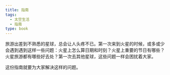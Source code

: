 ```yaml
---
title: 指南
tags:
  - 太空生活
  - 指南
type: book
---
```



旅游出差到不熟悉的星球，总会让人头疼不已。第一次来到火星的时候，或多或少会遇到遇到这样一些问题：火星上怎么算日期和时刻？火星上重要的节日有哪些？火星旅游都有哪些好去处？第一次去其他星球，这些问题一样会困扰着大家。

这份指南就要为大家解决这样的问题。

